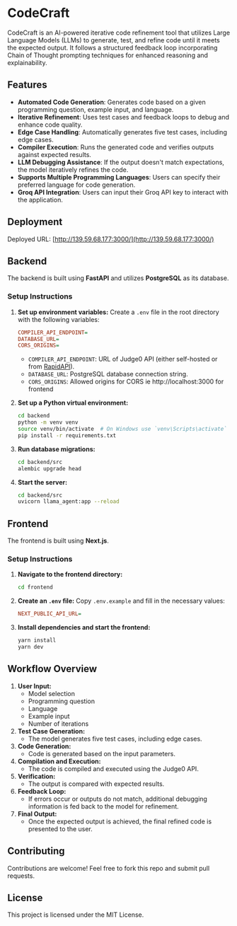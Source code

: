 # CodeCraft

CodeCraft is an AI-powered iterative code refinement tool that utilizes Large Language Models (LLMs) to generate, test, and refine code until it meets the expected output. It follows a structured feedback loop incorporating Chain of Thought prompting techniques for enhanced reasoning and explainability.

## Features
- **Automated Code Generation**: Generates code based on a given programming question, example input, and language.
- **Iterative Refinement**: Uses test cases and feedback loops to debug and enhance code quality.
- **Edge Case Handling**: Automatically generates five test cases, including edge cases.
- **Compiler Execution**: Runs the generated code and verifies outputs against expected results.
- **LLM Debugging Assistance**: If the output doesn't match expectations, the model iteratively refines the code.
- **Supports Multiple Programming Languages**: Users can specify their preferred language for code generation.
- **Groq API Integration**: Users can input their Groq API key to interact with the application.

## Deployment
Deployed URL: [http://139.59.68.177:3000/](http://139.59.68.177:3000/)

## Backend
The backend is built using **FastAPI** and utilizes **PostgreSQL** as its database.

### Setup Instructions
1. **Set up environment variables:**
   Create a `.env` file in the root directory with the following variables:
   ```ini
   COMPILER_API_ENDPOINT=
   DATABASE_URL=
   CORS_ORIGINS=
   ```
   - `COMPILER_API_ENDPOINT`: URL of Judge0 API (either self-hosted or from [RapidAPI](https://rapidapi.com/judge0-official/api/judge0-ce)).
   - `DATABASE_URL`: PostgreSQL database connection string.
   - `CORS_ORIGINS`: Allowed origins for CORS ie http://localhost:3000 for frontend

2. **Set up a Python virtual environment:**
   ```sh
   cd backend
   python -m venv venv
   source venv/bin/activate  # On Windows use `venv\Scripts\activate`
   pip install -r requirements.txt
   ```

3. **Run database migrations:**
   ```sh
   cd backend/src
   alembic upgrade head
   ```

4. **Start the server:**
   ```sh
   cd backend/src
   uvicorn llama_agent:app --reload
   ```

## Frontend
The frontend is built using **Next.js**.

### Setup Instructions
1. **Navigate to the frontend directory:**
   ```sh
   cd frontend
   ```
2. **Create an `.env` file:** Copy `.env.example` and fill in the necessary values:
   ```ini
   NEXT_PUBLIC_API_URL=
   ```
3. **Install dependencies and start the frontend:**
   ```sh
   yarn install
   yarn dev
   ```

## Workflow Overview
1. **User Input:**
   - Model selection
   - Programming question
   - Language
   - Example input
   - Number of iterations
2. **Test Case Generation:**
   - The model generates five test cases, including edge cases.
3. **Code Generation:**
   - Code is generated based on the input parameters.
4. **Compilation and Execution:**
   - The code is compiled and executed using the Judge0 API.
5. **Verification:**
   - The output is compared with expected results.
6. **Feedback Loop:**
   - If errors occur or outputs do not match, additional debugging information is fed back to the model for refinement.
7. **Final Output:**
   - Once the expected output is achieved, the final refined code is presented to the user.

## Contributing
Contributions are welcome! Feel free to fork this repo and submit pull requests.

## License
This project is licensed under the MIT License.

